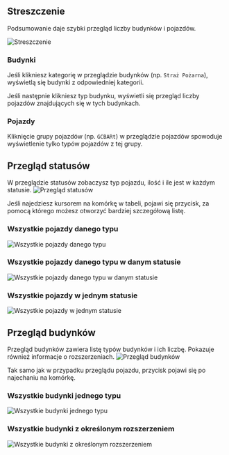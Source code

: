 ## Streszczenie

Podsumowanie daje szybki przegląd liczby budynków i pojazdów.

![Streszczenie](./summary.png)

### Budynki

Jeśli klikniesz kategorię w przeglądzie budynków (np. `Straż Pożarna`), wyświetlą się budynki z odpowiedniej kategorii.

Jeśli następnie klikniesz typ budynku, wyświetli się przegląd liczby pojazdów znajdujących się w tych budynkach.

### Pojazdy

Kliknięcie grupy pojazdów (np. `GCBARt`) w przeglądzie pojazdów spowoduje wyświetlenie tylko typów pojazdów z tej grupy.

## Przegląd statusów

W przeglądzie statusów zobaczysz typ pojazdu, ilość i ile jest w każdym statusie.
![Przegląd statusów](./status_table.png)

Jeśli najedziesz kursorem na komórkę w tabeli, pojawi się przycisk,
 za pomocą którego możesz otworzyć bardziej szczegółową listę.

### Wszystkie pojazdy danego typu

![Wszystkie pojazdy danego typu](./vehiclelist.png)

### Wszystkie pojazdy danego typu w danym statusie

![Wszystkie pojazdy danego typu w danym statusie](./vehiclelist_status.png)

### Wszystkie pojazdy w jednym statusie

![Wszystkie pojazdy w jednym statusie](./vehiclelist_status_all.png)

## Przegląd budynków

Przegląd budynków zawiera listę typów budynków i ich liczbę. Pokazuje również informacje o rozszerzeniach.
![Przegląd budynków](./buildinglist.png)

Tak samo jak w przypadku przeglądu pojazdu, przycisk pojawi się po najechaniu na komórkę.

### Wszystkie budynki jednego typu

![Wszystkie budynki jednego typu](./buildinglist_type.png)

### Wszystkie budynki z określonym rozszerzeniem

![Wszystkie budynki z określonym rozszerzeniem](./buildinglist_extension.png)

